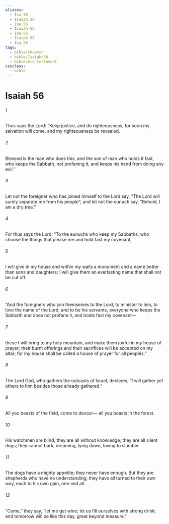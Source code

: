 ```yaml
---
aliases:
  - Isa 56
  - Isaiah.56
  - Isa.56
  - Isaiah-56
  - Isa-56
  - Isaiah_56
  - Isa_56
tags:
  - bible/chapter
  - bible/Isaiah/56
  - bible/old testament
cssclass:
  - bible
---
```


# Isaiah 56

###### 1
Thus says the Lord: “Keep justice, and do righteousness, for soon my salvation will come, and my righteousness be revealed.
###### 2
Blessed is the man who does this, and the son of man who holds it fast, who keeps the Sabbath, not profaning it, and keeps his hand from doing any evil.”
###### 3
Let not the foreigner who has joined himself to the Lord say, “The Lord will surely separate me from his people”; and let not the eunuch say, “Behold, I am a dry tree.”
###### 4
For thus says the Lord: “To the eunuchs who keep my Sabbaths, who choose the things that please me and hold fast my covenant,
###### 5
I will give in my house and within my walls a monument and a name better than sons and daughters; I will give them an everlasting name that shall not be cut off.
###### 6
“And the foreigners who join themselves to the Lord, to minister to him, to love the name of the Lord, and to be his servants, everyone who keeps the Sabbath and does not profane it, and holds fast my covenant—
###### 7
these I will bring to my holy mountain, and make them joyful in my house of prayer; their burnt offerings and their sacrifices will be accepted on my altar; for my house shall be called a house of prayer for all peoples.”
###### 8
The Lord God, who gathers the outcasts of Israel, declares, “I will gather yet others to him besides those already gathered.”
###### 9
All you beasts of the field, come to devour— all you beasts in the forest.
###### 10
His watchmen are blind; they are all without knowledge; they are all silent dogs; they cannot bark, dreaming, lying down, loving to slumber.
###### 11
The dogs have a mighty appetite; they never have enough. But they are shepherds who have no understanding; they have all turned to their own way, each to his own gain, one and all.
###### 12
“Come,” they say, “let me get wine; let us fill ourselves with strong drink; and tomorrow will be like this day, great beyond measure.”


